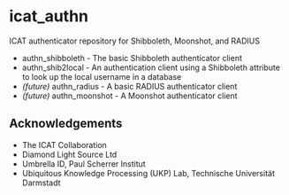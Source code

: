 icat_authn
==========

ICAT authenticator repository for Shibboleth, Moonshot, and RADIUS

* authn_shibboleth - The basic Shibboleth authenticator client
* authn_shib2local - An authentication client using a Shibboleth 
     attribute to look up the local username in a database
* <em>(future)</em> authn_radius - A basic RADIUS authenticator client
* <em>(future)</em> authn_moonshot - A Moonshot authenticator client

Acknowledgements
----------------

* The ICAT Collaboration
* Diamond Light Source Ltd
* Umbrella ID, Paul Scherrer Institut
* Ubiquitous Knowledge Processing (UKP) Lab, Technische Universität Darmstadt

